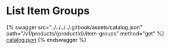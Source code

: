 # List Item Groups

{% swagger src="../../../../.gitbook/assets/catalog.json" path="/v1/products/{productId}/item-groups" method="get" %}
[catalog.json](../../../../.gitbook/assets/catalog.json)
{% endswagger %}
